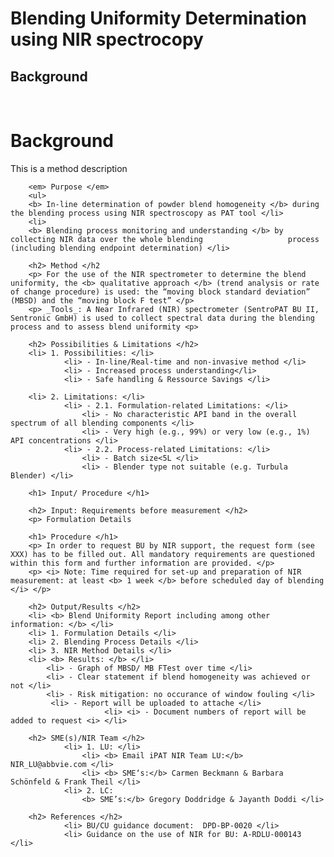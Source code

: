 # Blending Uniformity Determination using NIR spectrocopy
## Background

<html lang="en">
	<head>
	     <meta charset="UTF-8">
	     <title> Blend Uniformity Determination using NIR spectroscopy </title>
	</head>
	<body>
		<br>
		<h1> Background </h1>
		<p> This is a method description </p>
	
		<em> Purpose </em>
		<ul>
		<b> In-line determination of powder blend homogeneity </b> during the blending process using NIR spectroscopy as PAT tool </li>
		<li> 
		<b> Blending process monitoring and understanding </b> by collecting NIR data over the whole blending 					process (including blending endpoint determination) </li>

		<h2> Method </h2
		<p> For the use of the NIR spectrometer to determine the blend uniformity, the <b> qualitative approach </b> (trend analysis or rate of change procedure) is used: the “moving block standard deviation” (MBSD) and the “moving block F test” </p>
		<p> _Tools_: A Near Infrared (NIR) spectrometer (SentroPAT BU II, Sentronic GmbH) is used to collect spectral data during the blending process and to assess blend uniformity <p>

		<h2> Possibilities & Limitations </h2>
		<li> 1. Possibilities: </li>
				<li> - In-line/Real-time and non-invasive method </li>
				<li> - Increased process understanding</li>
				<li> - Safe handling & Ressource Savings </li>
				
		<li> 2. Limitations: </li>
				<li> - 2.1. Formulation-related Limitations: </li>
					<li> - No characteristic API band in the overall spectrum of all blending components </li>
					<li> - Very high (e.g., 99%) or very low (e.g., 1%) API concentrations </li>
				<li> - 2.2. Process-related Limitations: </li>
					<li> - Batch size<5L </li>
					<li> - Blender type not suitable (e.g. Turbula Blender) </li>

		<h1> Input/ Procedure </h1>

		<h2> Input: Requirements before measurement </h2>
		<p> Formulation Details
		
		<h1> Procedure </h1>
		<p> In order to request BU by NIR support, the request form (see XXX) has to be filled out. All mandatory requirements are questioned within this form and further information are provided. </p>
		<p> <i> Note: Time required for set-up and preparation of NIR measurement: at least <b> 1 week </b> before scheduled day of blending </i> </p>

		<h2> Output/Results </h2>
		<li> <b> Blend Uniformity Report including among other information: </b> </li>
		<li> 1. Formulation Details </li>
		<li> 2. Blending Process Details </li>
		<li> 3. NIR Method Details </li>
		<li> <b> Results: </b> </li>
			<li> - Graph of MBSD/ MB FTest over time </li>
			<li> - Clear statement if blend homogeneity was achieved or not </li>
			<li> - Risk mitigation: no occurance of window fouling </li>
			 <li> - Report will be uploaded to attache </li>
                         <li> <i> - Document numbers of report will be added to request <i> </li>

		<h2> SME(s)/NIR Team </h2>
				<li> 1. LU: </li>
					<li> <b> Email iPAT NIR Team LU:</b>    NIR_LU@abbvie.com </li>
					<li> <b> SME‘s:</b> Carmen Beckmann & Barbara Schönfeld & Frank Theil </li>
				<li> 2. LC:
					<b> SME’s:</b> Gregory Doddridge & Jayanth Doddi </li>

		<h2> References </h2>
				<li> BU/CU guidance document:  DPD-BP-0020 </li>
				<li> Guidance on the use of NIR for BU: A-RDLU-000143 </li>
</body>
</html>

